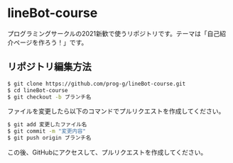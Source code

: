 # lineBot-course

プログラミングサークルの2021新歓で使うリポジトリです。テーマは「自己紹介ページを作ろう！」です。

## リポジトリ編集方法
``` bash
$ git clone https://github.com/prog-g/lineBot-course.git
$ cd lineBot-course
$ git checkout -b ブランチ名
```

ファイルを変更したら以下のコマンドでプルリクエストを作成してください。
``` bash
$ git add 変更したファイル名
$ git commit -m "変更内容"
$ git push origin ブランチ名
```
この後、GitHubにアクセスして、プルリクエストを作成してください。
